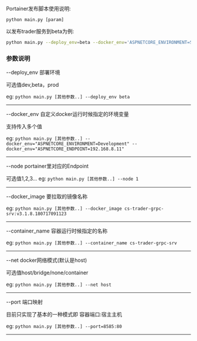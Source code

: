 Portainer发布脚本使用说明:

 `python main.py [param]`

以发布trader服务到beta为例:
```bash
python main.py --deploy_env=beta --docker_env='ASPNETCORE_ENVIRONMENT=Staging' --docker_env='TEST=Hello world' --node=1 --container_name=cs-trader-grpc-srv --docker_image=cs-trader-grpc-srv:v3.1.8.180717091123 --net=host
```

### 参数说明

--deploy_env 部署环境

可选值dev,beta，prod

eg: `python main.py [其他参数..] --deploy_env beta`

---------


--docker_env 自定义docker运行时候指定的环境变量

支持传入多个值

eg: `python main.py [其他参数..] --docker_env="ASPNETCORE_ENVIRONMENT=Development" --docker_env="ASPNETCORE_ENDPOINT=192.168.8.11"`

---------

--node portainer里对应的Endpoint

可选值1,2,3...
eg: `python main.py [其他参数..] --node 1`

---------


--docker_image 要拉取的镜像名称

eg: `python main.py [其他参数..] --docker_image cs-trader-grpc-srv:v3.1.8.180717091123`


-----

--container_name 容器运行时候指定的名称

eg: `python main.py [其他参数..] --container_name cs-trader-grpc-srv`

-------


--net docker网络模式(默认是host)

可选值host/bridge/none/container

eg: `python main.py [其他参数..] --net host`

-----------

--port 端口映射

目前只实现了基本的一种模式即 容器端口:宿主主机

eg: `python main.py [其他参数..] --port=8585:80`

----------
